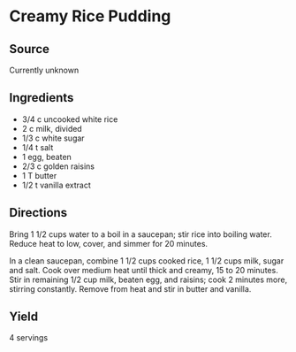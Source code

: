 # Creamy Rice Pudding

## Source
Currently unknown

## Ingredients
+ 3/4 c uncooked white rice
+ 2 c milk, divided
+ 1/3 c white sugar
+ 1/4 t salt
+ 1 egg, beaten
+ 2/3 c golden raisins
+ 1 T butter
+ 1/2 t vanilla extract

## Directions
Bring 1 1/2 cups water to a boil in a saucepan; stir rice into boiling 
water. Reduce heat to low, cover, and simmer for 20 minutes.

In a clean saucepan, combine 1 1/2 cups cooked rice, 1 1/2 cups milk, 
sugar and salt. Cook over medium heat until thick and creamy, 15 to 20 
minutes. Stir in remaining 1/2 cup milk, beaten egg, and raisins; cook 2 
minutes more, stirring constantly. Remove from heat and stir in butter and 
vanilla.

## Yield
4 servings

